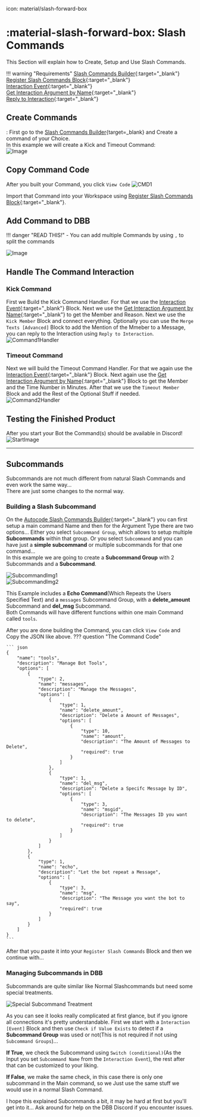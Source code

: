 icon: material/slash-forward-box

# :material-slash-forward-box: Slash Commands
This Section will explain how to Create, Setup and Use Slash Commands.

!!! warning "Requirements"
    [Slash Commands Builder](/slash-command-builder/){:target="_blank"}  
    [Register Slash Commands Block](https://blocks.dbb.software/Blocks/register_slash_commands.js){:target="_blank"}  
    [Interaction Event](https://blocks.dbb.software/Blocks/interaction_event.js){:target="_blank"}  
    [Get Interaction Argument by Name](https://blocks.dbb.software/Blocks/get_interaction_argument_by_name.js){:target="_blank"}  
    [Reply to Interaction](https://blocks.dbb.software/Blocks/reply_interaction.js){:target="_blank"}  

## Create Commands

:   First go to the [Slash Commands Builder](/slash-command-builder/){target=_blank} and Create a command of your Choice.  
    In this example we will create a Kick and Timeout Command:  
    ![Image](https://i.imgur.com/aIjdRWc.png)

## Copy Command Code

After you built your Command, you click `View Code`
![CMD1](https://i.imgur.com/GBwAuTX.png)  

Import that Command into your Workspace using [Register Slash Commands Block](https://blocks.dbb.software/Blocks/register_slash_commands.js){:target="_blank"}.

## Add Command to DBB

!!! danger "READ THIS!"
    - You can add multiple Commands by using `,` to split the commands

![Image](https://i.imgur.com/CdSCeMc.png)

## Handle The Command Interaction

### Kick Command

First we Build the Kick Command Handler. For that we use the [Interaction Event](https://blocks.dbb.software/Blocks/interaction_event.js){:target="_blank"} Block. Next we use the [Get Interaction Argument by Name](https://blocks.dbb.software/Blocks/get_interaction_argument_by_name.js){:target="_blank"} to get the Member and Reason. Next we use the `Kick Member` Block and connect everything. Optionally you can use the `Merge Texts [Advanced]` Block to add the Mention of the Mmeber to a Message, you can reply to the Interaction using `Reply to Interaction`.
![Command1Handler](https://i.imgur.com/Ft4mOVm.png)

### Timeout Command

Next we will build the Timeout Command Handler. For that we again use the [Interaction Event](https://blocks.dbb.software/Blocks/interaction_event.js){:target="_blank"} Block. Next again use the [Get Interaction Argument by Name](https://blocks.dbb.software/Blocks/get_interaction_argument_by_name.js){:target="_blank"} Block to get the Member and the Time Number in Minutes. After that we use the `Timeout Member` Block and add the Rest of the Optional Stuff if needed.
![Command2Handler](https://i.imgur.com/OjpLbvN.png)

## Testing the Finished Product

After you start your Bot the Command(s) should be available in Discord!
![StartImage](https://i.imgur.com/9SnSXOc.png)
  
***
  
## Subcommands

Subcommands are not much different from natural Slash Commands and even work the same way...  
There are just some changes to the normal way.  

### Building a Slash Subcommand

On the [Autocode Slash Commands Builder](https://autocode.com/tools/discord/command-builder/){:target="_blank"} you can first setup a main command Name and then for the Argument Type there are two options... Either you select `Subcommand Group`, which allows to setup multiple **Subcommands** within that group. Or you select `Subcommand` and you can have just a **simple subcommand** or multiple subcommands for that one command...  
In this example we are going to create a **Subcommand Group** with 2 Subcommands and a **Subcommand**.

![SubcommandImg1](https://i.imgur.com/9MCqFp5.png)  
![SubcommandImg2](https://i.imgur.com/W50wmkz.png)  

This Example includes a **Echo Command**(Which Repeats the Users Specified Text) and a `messages` Subcommand Group, with a **delete_amount** Subcommand and **del_msg** Subcommand.  
Both Commands will have different functions within one main Command called `tools`.  

After you are done building the Command, you can click `View Code` and Copy the JSON like above.
??? question "The Command Code"

    ``` json
    {
        "name": "tools",
        "description": "Manage Bot Tools",
        "options": [
            {
                "type": 2,
                "name": "messages",
                "description": "Manage the Messages",
                "options": [
                    {
                        "type": 1,
                        "name": "delete_amount",
                        "description": "Delete a Amount of Messages",
                        "options": [
                            {
                                "type": 10,
                                "name": "amount",
                                "description": "The Amount of Messages to Delete",
                                "required": true
                            }
                        ]
                    },
                    {
                        "type": 1,
                        "name": "del_msg",
                        "description": "Delete a Specifc Message by ID",
                        "options": [
                            {
                                "type": 3,
                                "name": "msgid",
                                "description": "The Messages ID you want to delete",
                                "required": true
                            }
                        ]
                    }
                ]
            },
            {
                "type": 1,
                "name": "echo",
                "description": "Let the bot repeat a Message",
                "options": [
                    {
                        "type": 3,
                        "name": "msg",
                        "description": "The Message you want the bot to say",
                        "required": true
                    }
                ]
            }
        ]
    }
    ```

After that you paste it into your `Register Slash Commands` Block and then we continue with...

### Managing Subcommands in DBB

Subcommands are quite similar like Normal Slashcommands but need some special treatments.

![Special Subcommand Treatment](https://i.imgur.com/6sxObfV.png)

As you can see it looks really complicated at first glance, but if you ignore all connections it's pretty understandable. First we start with a `Interaction [Event]` Block and then use `Check if Value Exists` to detect if a **Subcommand Group** was used or not(This is not required if not using `Subcommand Groups`)... 

**If True**, we check the Subcommand using `Switch (conditional)`(As the Input you set `Subcommand Name` from the `Interaction Event`), the rest after that can be customized to your liking.

**If False**, we make the same check, in this case there is only one subcommand in the Main command, so we Just use the same stuff we would use in a normal Slash Command.

I hope this explained Subcommands a bit, it may be hard at first but you'll get into it... Ask around for help on the DBB Discord if you encounter issues.